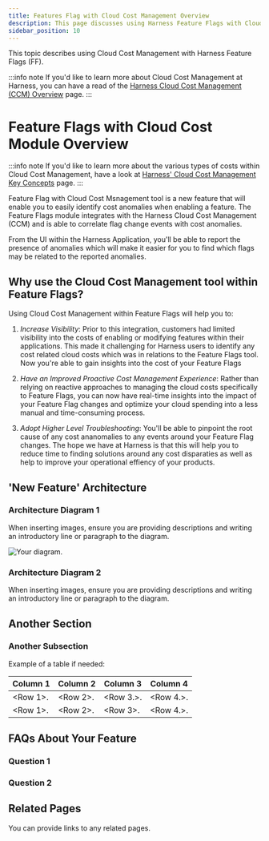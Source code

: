 ```yaml
---
title: Features Flag with Cloud Cost Management Overview
description: This page discusses using Harness Feature Flags with Cloud Cost Module, how to use it and common FAQs on how it's used. 
sidebar_position: 10
---
```


This topic describes using Cloud Cost Management with Harness Feature Flags (FF).

:::info note
If you'd like to learn more about Cloud Cost Management at Harness, you can have a read of the [Harness Cloud Cost Management (CCM) Overview](../../cloud-cost-management/get-started/overview.md) page.
:::

# Feature Flags with Cloud Cost Module Overview

:::info note
If you'd like to learn more about the various types of costs within Cloud Cost Management, have a look at [Harness' Cloud Cost Management Key Concepts](../../cloud-cost-management/get-started/key-concepts.md) page. 
:::

Feature Flag with Cloud Cost Msnagement tool is a new feature that will enable you to easily identify cost anomalies when enabling a feature. The Feature Flags module integrates with the Harness Cloud Cost Management (CCM) and is able to correlate flag change events with cost anomalies.
 
From the UI within the Harness Application, you'll be able to report the presence of anomalies which will make it easier for you to find which flags may be related to the reported anomalies.

## Why use the Cloud Cost Management tool within Feature Flags?​

Using Cloud Cost Management within Feature Flags will help you to: 

1. *Increase Visibility*: Prior to this integration, customers had limited visibility into the costs of enabling or modifying features within their applications. This made it challenging for Harness users to identify any cost related cloud costs which was in relations to the Feature Flags tool. Now you're able to gain insights into the cost of your Feature Flags 

2. *Have an Improved Proactive Cost Management Experience*: Rather than relying on reactive approaches to managing the cloud costs specifically to Feature Flags, you can now have real-time insights into the impact of your Feature Flag changes and optimize your cloud spending into a less manual and time-consuming process. 

3. *Adopt Higher Level Troubleshooting*: You'll be able to pinpoint the root cause of any cost ananomalies to any events around your Feature Flag changes. The hope we have at Harness is that this will help you to reduce time to finding solutions around any cost disparaties as well as help to improve your operational effiency of your products.

## 'New Feature' Architecture 

### Architecture Diagram 1

When inserting images, ensure you are providing descriptions and writing an 
introductory line or paragraph to the diagram. 

![Your diagram. ](./path/to/diagram.png)

### Architecture Diagram 2

When inserting images, ensure you are providing descriptions and writing an 
introductory line or paragraph to the diagram.

## Another Section

### Another Subsection

Example of a table if needed:

| Column 1    | Column 2    | Column 3    | Column 4    |
| ----------- | ----------- | ----------- | ----------- |
| <Row 1>.    | <Row 2>.    |  <Row 3.>.  | <Row 4.>.   |
| <Row 1>.    | <Row 2>.    |  <Row 3>.   | <Row 4.>.   |


## FAQs About Your Feature

### Question 1

<insert text>

### Question 2

<insert text>

## Related Pages

You can provide links to any related pages. 
